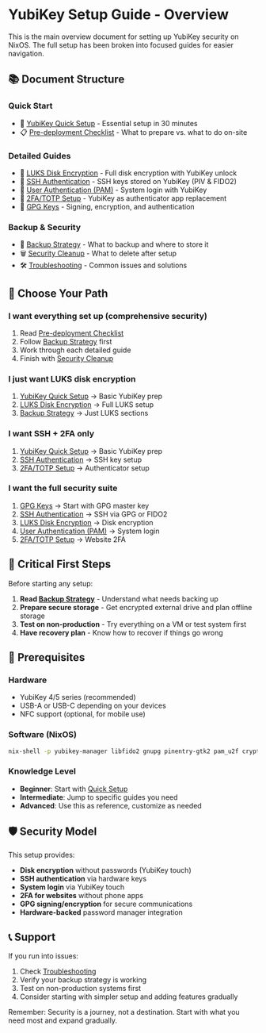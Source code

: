 # YubiKey Setup Guide - Overview

This is the main overview document for setting up YubiKey security on NixOS. The full setup has been broken into focused guides for easier navigation.

## 📚 Document Structure

### **Quick Start**
- 🚀 [YubiKey Quick Setup](yubikey-quick-setup.md) - Essential setup in 30 minutes
- 📋 [Pre-deployment Checklist](yubikey-checklist.md) - What to prepare vs. what to do on-site

### **Detailed Guides**
- 🔐 [LUKS Disk Encryption](YUBIKEY-LUKS.md) - Full disk encryption with YubiKey unlock
- 🔑 [SSH Authentication](yubikey-ssh.md) - SSH keys stored on YubiKey (PIV & FIDO2)
- 👤 [User Authentication (PAM)](yubikey-pam.md) - System login with YubiKey
- 🔢 [2FA/TOTP Setup](yubikey-2fa.md) - YubiKey as authenticator app replacement
- 📧 [GPG Keys](yubikey-gpg.md) - Signing, encryption, and authentication

### **Backup & Security**
- 💾 [Backup Strategy](yubikey-backup.md) - What to backup and where to store it
- 🗑️ [Security Cleanup](yubikey-cleanup.md) - What to delete after setup
- 🛠️ [Troubleshooting](yubikey-troubleshooting.md) - Common issues and solutions

## 🎯 Choose Your Path

### **I want everything set up (comprehensive security)**
1. Read [Pre-deployment Checklist](yubikey-checklist.md)
2. Follow [Backup Strategy](yubikey-backup.md) first
3. Work through each detailed guide
4. Finish with [Security Cleanup](yubikey-cleanup.md)

### **I just want LUKS disk encryption**
1. [YubiKey Quick Setup](yubikey-quick-setup.md) → Basic YubiKey prep
2. [LUKS Disk Encryption](YUBIKEY-LUKS.md) → Full LUKS setup
3. [Backup Strategy](yubikey-backup.md) → Just LUKS sections

### **I want SSH + 2FA only**
1. [YubiKey Quick Setup](yubikey-quick-setup.md) → Basic YubiKey prep
2. [SSH Authentication](yubikey-ssh.md) → SSH key setup
3. [2FA/TOTP Setup](yubikey-2fa.md) → Authenticator setup

### **I want the full security suite**
1. [GPG Keys](yubikey-gpg.md) → Start with GPG master key
2. [SSH Authentication](yubikey-ssh.md) → SSH via GPG or FIDO2
3. [LUKS Disk Encryption](YUBIKEY-LUKS.md) → Disk encryption
4. [User Authentication (PAM)](yubikey-pam.md) → System login
5. [2FA/TOTP Setup](yubikey-2fa.md) → Website 2FA

## 🚨 Critical First Steps

Before starting any setup:

1. **Read [Backup Strategy](yubikey-backup.md)** - Understand what needs backing up
2. **Prepare secure storage** - Get encrypted external drive and plan offline storage
3. **Test on non-production** - Try everything on a VM or test system first
4. **Have recovery plan** - Know how to recover if things go wrong

## 🔧 Prerequisites

### Hardware
- YubiKey 4/5 series (recommended)
- USB-A or USB-C depending on your devices
- NFC support (optional, for mobile use)

### Software (NixOS)
```bash
nix-shell -p yubikey-manager libfido2 gnupg pinentry-gtk2 pam_u2f cryptsetup
```

### Knowledge Level
- **Beginner**: Start with [Quick Setup](yubikey-quick-setup.md)
- **Intermediate**: Jump to specific guides you need
- **Advanced**: Use this as reference, customize as needed

## 🛡️ Security Model

This setup provides:
- **Disk encryption** without passwords (YubiKey touch)
- **SSH authentication** via hardware keys
- **System login** via YubiKey touch
- **2FA for websites** without phone apps
- **GPG signing/encryption** for secure communications
- **Hardware-backed** password manager integration

## 📞 Support

If you run into issues:
1. Check [Troubleshooting](yubikey-troubleshooting.md)
2. Verify your backup strategy is working
3. Test on non-production systems first
4. Consider starting with simpler setup and adding features gradually

Remember: Security is a journey, not a destination. Start with what you need most and expand gradually.
